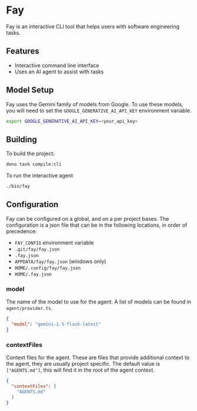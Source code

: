 # Fay

Fay is an interactive CLI tool that helps users with software engineering tasks.

## Features

- Interactive command line interface
- Uses an AI agent to assist with tasks

## Model Setup

Fay uses the Gemini family of models from Google. To use these models, you will
need to set the `GOOGLE_GENERATIVE_AI_API_KEY` environment variable.

```bash
export GOOGLE_GENERATIVE_AI_API_KEY=<your_api_key>
```

## Building

To build the project:

```bash
deno task compile:cli
```

To run the interactive agent

```bash
./bin/fay
```

## Configuration

Fay can be configured on a global, and on a per project bases. The
configuration is a json file that can be in the following locations, in order of
precedence:

- `FAY_CONFIG` environment variable
- `.git/fay/fay.json`
- `.fay.json`
- `APPDATA/fay/fay.json` (windows only)
- `HOME/.config/fay/fay.json`
- `HOME/.fay.json`

### model

The name of the model to use for the agent. A list of models can be found in
`agent/provider.ts`.

```json
{
  "model": "gemini-1.5-flash-latest"
}
```

### contextFiles

Context files for the agent. These are files that provide additional context to
the agent, they are usually project specific. The default value is
`["AGENTS.md"]`, this will find it in the root of the agent context.

```json
{
  "contextFiles": [
    "AGENTS.md"
  ]
}
```
